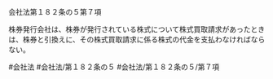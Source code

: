 会社法第１８２条の５第７項

株券発行会社は、株券が発行されている株式について株式買取請求があったときは、株券と引換えに、その株式買取請求に係る株式の代金を支払わなければならない。

#会社法
#会社法/第１８２条の５
#会社法/第１８２条の５/第７項
